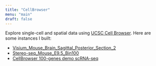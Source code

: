 ```yaml
---
title: "CellBrowser"
menu: "main"
draft: false
---
```


Explore single-cell and spatial data using [UCSC Cell Browser](https://github.com/maximilianh/cellBrowser). Here are some instances I built:

- [Visium_Mouse_Brain_Sagittal_Posterior_Section_2](https://zglu.github.io/cellBrowser_test/visium/?ds=mouseBrain_Visium)
- [Stereo-seq_Mouse_E9.5_Bin100](https://zglu.github.io/cellBrowser_test/sp/?ds=mouseE9.5Spatial)
- [CellBrowser 100-genes demo scRNA-seq](https://zglu.github.io/cellBrowser_test/sc/?ds=mini)
